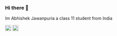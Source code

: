 ### Hi there 👋

<p>Im Abhishek Jawanpuria a class 11 student from India</p>


<a href="https://mobile.twitter.com/bla02989565"> <img src="https://www.flaticon.com/svg/static/icons/svg/733/733635.svg" width=20 height=20></a>
<a href="https://m.facebook.com/abhishek.jawanpuria"><img src="https://www.flaticon.com/svg/static/icons/svg/1384/1384005.svg" width=20 height=20></a>

